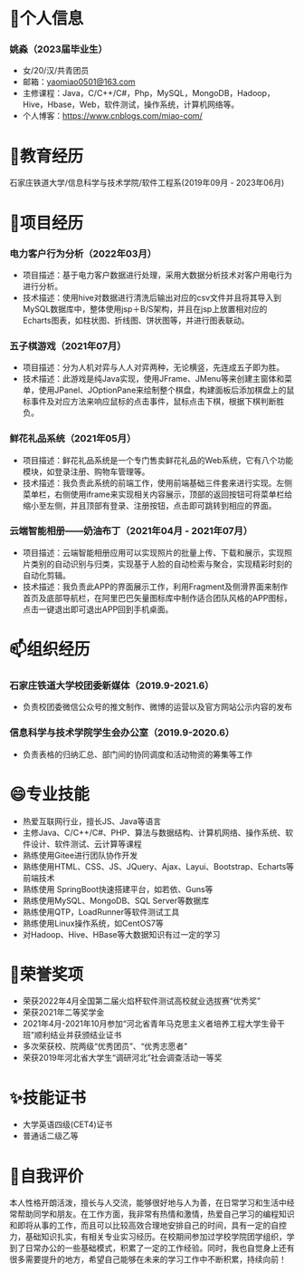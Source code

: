 <!--
**KM-LY/KM-LY** is a ✨ _special_ ✨ repository because its `README.md` (this file) appears on your GitHub profile.

Here are some ideas to get you started:

- 🔭 I’m currently working on ...
- 🌱 I’m currently learning ...
- 👯 I’m looking to collaborate on ...
- 🤔 I’m looking for help with ...
- 💬 Ask me about ...
- 📫 How to reach me: ...
- 😄 Pronouns: ...
- ⚡ Fun fact: ...
-->

# 🤔个人信息
### 姚淼（2023届毕业生）
 - 女/20/汉/共青团员
 - 邮箱：yaomiao0501@163.com
 - 主修课程：Java，C/C++/C#，Php，MySQL，MongoDB，Hadoop，Hive，Hbase，Web，软件测试，操作系统，计算机网络等。
 - 个人博客：https://www.cnblogs.com/miao-com/

# 🌱教育经历
石家庄铁道大学/信息科学与技术学院/软件工程系(2019年09月 - 2023年06月)

# 💬项目经历
### 电力客户行为分析（2022年03月）
 - 项目描述：基于电力客户数据进行处理，采用大数据分析技术对客户用电行为进行分析。
 - 技术描述：使用hive对数据进行清洗后输出对应的csv文件并且将其导入到MySQL数据库中，整体使用jsp＋B/S架构，并且在jsp上放置相对应的Echarts图表，如柱状图、折线图、饼状图等，并进行图表联动。
### 五子棋游戏（2021年07月）
 - 项目描述：分为人机对弈与人人对弈两种，无论横竖，先连成五子即为胜。
 - 技术描述：此游戏是纯Java实现，使用JFrame、JMenu等来创建主窗体和菜单，使用JPanel、JOptionPane来绘制整个棋盘，构建面板后添加棋盘上的鼠标事件及对应方法来响应鼠标的点击事件，鼠标点击下棋，根据下棋判断胜负。
### 鲜花礼品系统（2021年05月）
 - 项目描述：鲜花礼品系统是一个专门售卖鲜花礼品的Web系统，它有八个功能模块，如登录注册、购物车管理等。
 - 技术描述：我负责此系统的前端工作，使用前端基础三件套来进行实现。左侧菜单栏，右侧使用iframe来实现相关内容展示，顶部的返回按钮可将菜单栏给缩小至左侧，并且顶部有登录、注册按钮，点击即可跳转到相应的界面。
### 云端智能相册——奶油布丁（2021年04月 - 2021年07月）
 - 项目描述：云端智能相册应用可以实现照片的批量上传、下载和展示，实现照片类别的自动识别与归类，实现基于人脸的自动检索与聚合，实现精彩时刻的自动化剪辑。
 - 技术描述：我负责此APP的界面展示工作，利用Fragment及侧滑界面来制作首页及底部导航栏，在阿里巴巴矢量图标库中制作适合团队风格的APP图标，点击一键退出即可退出APP回到手机桌面。

# 📫组织经历
### 石家庄铁道大学校团委新媒体（2019.9-2021.6）
 - 负责校团委微信公众号的推文制作、微博的运营以及官方网站公示内容的发布
### 信息科学与技术学院学生会办公室（2019.9-2020.6）
 - 负责表格的归纳汇总、部门间的协同调度和活动物资的筹集等工作

# 😄专业技能
 - 热爱互联网行业，擅长JS、Java等语言
 - 主修Java、C/C++/C#、PHP、算法与数据结构、计算机网络、操作系统、软件设计、软件测试、云计算等课程
 - 熟练使用Gitee进行团队协作开发
 - 熟练使用HTML、CSS、JS、JQuery、Ajax、Layui、Bootstrap、Echarts等前端技术
 - 熟练使用 SpringBoot快速搭建平台，如若依、Guns等
 - 熟练使用MySQL、MongoDB、SQL Server等数据库
 - 熟练使用QTP，LoadRunner等软件测试工具
 - 熟练使用Linux操作系统，如CentOS7等
 - 对Hadoop、Hive、HBase等大数据知识有过一定的学习

# 👋荣誉奖项
 - 荣获2022年4月全国第二届火焰杯软件测试高校就业选拔赛“优秀奖”
 - 荣获2021年二等奖学金
 - 2021年4月-2021年10月参加“河北省青年马克思主义者培养工程大学生骨干班”顺利结业并获颁结业证书
 - 多次荣获校、院两级“优秀团员”、“优秀志愿者”
 - 荣获2019年河北省大学生“调研河北”社会调查活动一等奖

# ✨技能证书
 - 大学英语四级(CET4)证书
 - 普通话二级乙等

# 👯自我评价
本人性格开朗活泼，擅长与人交流，能够很好地与人为善，在日常学习和生活中经常帮助同学和朋友。在工作方面，我非常有热情和激情，热爱自己学习的编程知识和即将从事的工作，而且可以比较高效合理地安排自己的时间，具有一定的自控力，基础知识扎实，有相关专业实习经历。在校期间参加过学校学院团学组织，学到了日常办公的一些基础模式，积累了一定的工作经验。同时，我也自觉身上还有很多需要提升的地方，希望自己能够在未来的学习工作中不断积累，持续向前！
